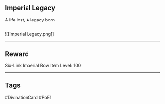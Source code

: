 ## Imperial Legacy
A life lost, A legacy born.
## 
![[Imperial Legacy.png]]

---
## Reward
Six-Link Imperial Bow
Item Level: 100

---
## Tags
#DivinationCard
#PoE1